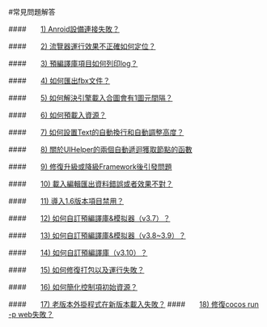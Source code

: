 #常見問題解答


####&emsp;&emsp;[1) Anroid設備連接失敗？](../connect-solution/tw.md)

####&emsp;&emsp;[2) 流覽器運行效果不正確如何定位？](../debug-on-browser/tw.md)

####&emsp;&emsp;[3) 預編譯庫項目如何列印log？](../FWNoLog/tw.md) 

####&emsp;&emsp;[4) 如何匯出fbx文件？](../HowToUseFBX/tw.md) 

####&emsp;&emsp;[5) 如何解決引擎載入合圖會有1圖元間隔？](../OnePixelBug/tw.md) 

####&emsp;&emsp;[6) 如何預載入資源？](../PreloadRes/tw.md)  

####&emsp;&emsp;[7) 如何設置Text的自動換行和自動調整高度？](../TextAuto/tw.md) 

####&emsp;&emsp;[8) 關於UIHelper的兩個自動遞迴獲取節點的函數](../UIHelperGetNode/tw.md) 

####&emsp;&emsp;[9) 修復升級或降級Framework後引發問題](../upgrade-framework/tw.md)

####&emsp;&emsp;[10) 載入編輯匯出資料錯誤或者效果不對？](../LoadError/tw.md)

####&emsp;&emsp;[11) 導入1.6版本項目禁用？](../Import1.6ProjectError/tw.md)

####&emsp;&emsp;[12) 如何自訂預編譯庫&模拟器（v3.7）？](../../chapter3/HowToCode/CustomizeFramework/tw.md)

####&emsp;&emsp;[13) 如何自訂預編譯庫&模拟器（v3.8~3.9）？](../../chapter3/HowToCode/CustomizeFramework-v3.8/tw.md)

####&emsp;&emsp;[14) 如何自訂預編譯庫（v3.10）？](../../chapter3/HowToCode/CustomizeFramework-v3.10/tw.md)

####&emsp;&emsp;[15) 如何修復打包以及運行失敗？](../FixPackageError/tw.md)

####&emsp;&emsp;[16) 如何簡化控制項初始資源？](../SimplifyWidgetsRes/tw.md)

####&emsp;&emsp;[17) 老版本外掛程式在新版本載入失敗？](../PluginLoadError/tw.md)
####&emsp;&emsp;[18) 修復cocos run -p web失敗？](../runError/tw.md)
